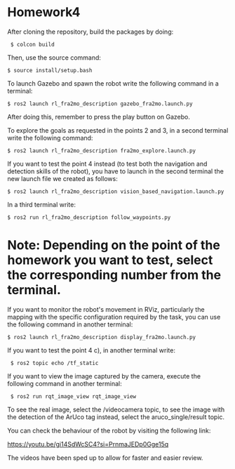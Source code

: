 # Homework4

After cloning the repository, build the packages by doing:

     $ colcon build

Then, use the source command:

    $ source install/setup.bash

To launch Gazebo and spawn the robot write the following command in a terminal:

    $ ros2 launch rl_fra2mo_description gazebo_fra2mo.launch.py

After doing this, remember to press the play button on Gazebo.

To explore the goals as requested in the points 2 and 3, in a second terminal write the following command:

    $ ros2 launch rl_fra2mo_description fra2mo_explore.launch.py

If you want to test the point 4 instead (to test both the navigation and detection skills of the robot), you have to launch in the second terminal the new launch file we created as follows:

    $ ros2 launch rl_fra2mo_description vision_based_navigation.launch.py

In a third terminal write:

    $ ros2 run rl_fra2mo_description follow_waypoints.py

# Note: Depending on the point of the homework you want to test, select the corresponding number from the terminal.

If you want to monitor the robot's movement in RViz, particularly the mapping with the specific configuration required by the task, you can use the following command in another terminal:

    $ ros2 launch rl_fra2mo_description display_fra2mo.launch.py

If you want to test the point 4 c), in another terminal write:

     $ ros2 topic echo /tf_static

If you want to view the image captured by the camera, execute the following command in another terminal:

     $ ros2 run rqt_image_view rqt_image_view

To see the real image, select the /videocamera topic, to see the image with the detection of the ArUco tag instead, select the aruco_single/result topic.

You can check the behaviour of the robot by visiting the following link:

https://youtu.be/gi14SdWcSC4?si=PrnmaJEDp0Gge15q

The videos have been sped up to allow for faster and easier review.
